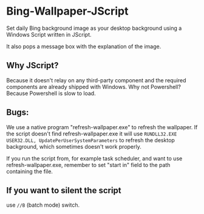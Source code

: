 # Bing-Wallpaper-JScript
Set daily Bing background image as your desktop background using a Windows Script written in JScript.

It also pops a message box with the explanation of the image.

## Why JScript?
Because it doesn't relay on any third-party component and the required components are already shipped with Windows.
Why not Powershell? Because Powershell is slow to load.

## Bugs:
We use a native program "refresh-wallpaper.exe" to refresh the wallpaper. If the script doesn't find refresh-wallpaper.exe it will use `RUNDLL32.EXE USER32.DLL, UpdatePerUserSystemParameters` to refresh the desktop background, which sometimes doesn't work properly.

If you run the script from, for example task scheduler, and want to use refresh-wallpaper.exe, remember to set "start in" field to the path containing the file.

## If you want to silent the script
use `//B` (batch mode) switch.

